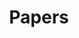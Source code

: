 ---
title: "Papers"
aliases: /archive/
description: "Preprints and articles in which I am an author."
---